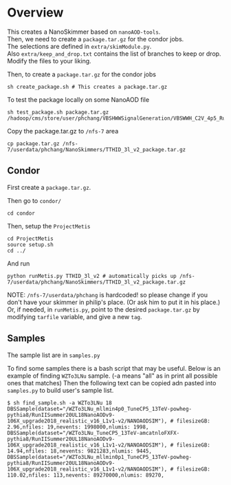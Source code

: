 # Overview

This creates a NanoSkimmer based on ```nanoAOD-tools```.  
Then, we need to create a ```package.tar.gz``` for the condor jobs.  
The selections are defined in ```extra/skimModule.py```.  
Also ```extra/keep_and_drop.txt``` contains the list of branches to keep or drop.  
Modify the files to your liking.  

Then, to create a ```package.tar.gz``` for the condor jobs

    sh create_package.sh # This creates a package.tar.gz

To test the package locally on some NanoAOD file

    sh test_package.sh package.tar.gz /hadoop/cms/store/user/phchang/VBSHWWSignalGeneration/VBSWWH_C2V_4p5_RunIIAutumn18NanoAOD_VBSWWH_C2V_4p5_v3_ext1/merged/output.root

Copy the package.tar.gz to ```/nfs-7``` area

    cp package.tar.gz /nfs-7/userdata/phchang/NanoSkimmers/TTHID_3l_v2_package.tar.gz

## Condor

First create a ```package.tar.gz```.  

Then go to ```condor/```

    cd condor

Then, setup the ```ProjectMetis```

    cd ProjectMetis
    source setup.sh
    cd ../

And run

    python runMetis.py TTHID_3l_v2 # automatically picks up /nfs-7/userdata/phchang/NanoSkimmers/TTHID_3l_v2_package.tar.gz

NOTE: ```/nfs-7/userdata/phchang``` is hardcoded! so please change if you don't have your skimmer in philip's place. (Or ask him to put it in his place.)  
Or, if needed, in ```runMetis.py```, point to the desired ```package.tar.gz``` by modifying ```tarfile``` variable, and give a new ```tag```.

## Samples

The sample list are in ```samples.py```

To find some samples there is a bash script that may be useful.
Below is an example of finding ```WZTo3LNu``` sample. (-a means "all" as in print all possible ones that matches)
Then the following text can be copied adn pasted into ```samples.py``` to build user's sample list.

    $ sh find_sample.sh -a WZTo3LNu 18
    DBSSample(dataset="/WZTo3LNu_mllmin4p0_TuneCP5_13TeV-powheg-pythia8/RunIISummer20UL18NanoAODv9-106X_upgrade2018_realistic_v16_L1v1-v2/NANOAODSIM"), # filesizeGB: 2.96,nfiles: 19,nevents: 1998000,nlumis: 1998,
    DBSSample(dataset="/WZTo3LNu_TuneCP5_13TeV-amcatnloFXFX-pythia8/RunIISummer20UL18NanoAODv9-106X_upgrade2018_realistic_v16_L1v1-v2/NANOAODSIM"), # filesizeGB: 14.94,nfiles: 18,nevents: 9821283,nlumis: 9445,
    DBSSample(dataset="/WZTo3LNu_mllmin0p1_TuneCP5_13TeV-powheg-pythia8/RunIISummer20UL18NanoAODv9-106X_upgrade2018_realistic_v16_L1v1-v2/NANOAODSIM"), # filesizeGB: 110.02,nfiles: 113,nevents: 89270000,nlumis: 89270,



